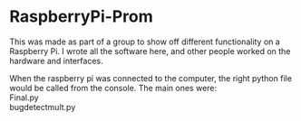 # RaspberryPi-Prom

This was made as part of a group to show off different functionality on a Raspberry Pi. I wrote all the software here, and  other people worked on the hardware and interfaces.

When the raspberry pi was connected to the computer, the right python file would be called from the console. The main ones were: <br>
Final.py <br>
bugdetectmult.py <br>


